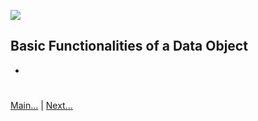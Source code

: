 
![](https://www.python.org/static/img/python-logo.png)

## Basic Functionalities of a Data Object
 -  

#
[Main...](https://github.com/ptoraskar/Python-Learning/blob/master/README.md) | [Next...](/Module-5/2_mergining_data_objects.md)
